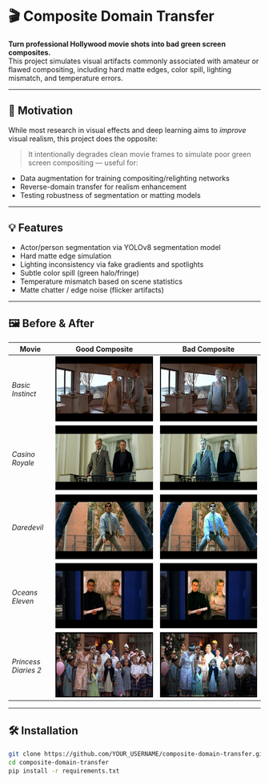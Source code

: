 # 🎬 Composite Domain Transfer

**Turn professional Hollywood movie shots into bad green screen composites.**  
This project simulates visual artifacts commonly associated with amateur or flawed compositing, including hard matte edges, color spill, lighting mismatch, and temperature errors.

---

## 🧠 Motivation

While most research in visual effects and deep learning aims to *improve* visual realism, this project does the opposite:

> It intentionally degrades clean movie frames to simulate poor green screen compositing — useful for:
- Data augmentation for training compositing/relighting networks
- Reverse-domain transfer for realism enhancement
- Testing robustness of segmentation or matting models

---

## 💡 Features

-  Actor/person segmentation via YOLOv8 segmentation model
-  Hard matte edge simulation
-  Lighting inconsistency via fake gradients and spotlights
-  Subtle color spill (green halo/fringe)
-  Temperature mismatch based on scene statistics
-  Matte chatter / edge noise (flicker artifacts)

---

## 🖼️ Before & After 

| Movie | Good Composite | Bad Composite |
|-------|----------------|----------------|
| *Basic Instinct* | ![good](examples/basic-instinct-00073621-good.jpg) | ![bad](examples/basic-instinct-00073621-bad.jpg) |
| *Casino Royale* | ![good](examples/casino-royale-00122671-good.jpg) | ![bad](examples/casino-royale-00122671-bad.jpg) |
| *Daredevil* | ![good](examples/daredevil-disc1-00049491-good.jpg) | ![bad](examples/daredevil-disc1-00049491-bad.jpg) |
| *Oceans Eleven* | ![good](examples/oceans-eleven-2001-00020961-good.jpg) | ![bad](examples/oceans-eleven-2001-00020961-bad.jpg) |
| *Princess Diaries 2* | ![good](examples/princess-diaries-2-00082021-good.jpg) | ![bad](examples/princess-diaries-2-00082021-bad.jpg) |


---

## 🛠️ Installation

```bash
git clone https://github.com/YOUR_USERNAME/composite-domain-transfer.git
cd composite-domain-transfer
pip install -r requirements.txt
